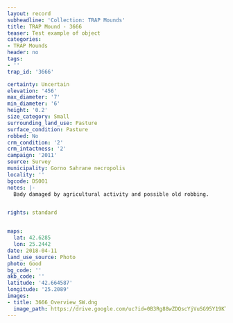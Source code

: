 ```yaml
---
layout: record
subheadline: 'Collection: TRAP Mounds'
title: TRAP Mound - 3666
teaser: Test example of object
categories:
- TRAP Mounds
header: no
tags:
- ''
trap_id: '3666'

certainty: Uncertain
elevation: '456'
max_diameter: '7'
min_diameter: '6'
height: '0.2'
size_category: Small
surrounding_land_use: Pasture
surface_condition: Pasture
robbed: No
crm_condition: '2'
crm_intactness: '2'
campaign: '2011'
source: Survey
municipality: Gorno Sahrane necropolis
locality: ''
bgcode: DS001
notes: |-
  Bady damaged by agricultural activity and possible old robbing.


rights: standard


maps:
  lat: 42.6285
  lon: 25.2442
date: 2018-04-11
land_use_source: Photo
photo: Good
bg_code: ''
akb_code: ''
latitude: '42.664587'
longitude: '25.2089'
images:
- title: 3666_Overview_SW.dng
  image_path: https://drive.google.com/uc?id=0B3Rg88wZDQscYjVuSG95Y19KT0E
---
```


